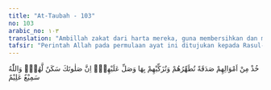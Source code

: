 ```yaml
---
title: "At-Taubah - 103"
no: 103
arabic_no: ١٠٣
translation: "Ambillah zakat dari harta mereka, guna membersihkan dan menyucikan mereka, dan berdoalah untuk mereka. Sesungguhnya doamu itu (menumbuhkan) ketenteraman jiwa bagi mereka. Allah Maha Mendengar, Maha Mengetahui."
tafsir: "Perintah Allah pada permulaan ayat ini ditujukan kepada Rasul-Nya, agar Rasulullah sebagai pemimpin mengambil sebagian dari harta benda mereka sebagai sedekah atau zakat. Ini untuk menjadi bukti kebenaran tobat mereka, karena sedekah atau zakat tersebut akan membersihkan diri mereka dari dosa yang timbul karena mangkirnya mereka dari peperangan dan untuk mensucikan diri mereka dari sifat \"cinta harta\" yang mendorong mereka untuk mangkir dari peperangan itu. Selain itu sedekah atau zakat tersebut akan membersihkan diri mereka pula dari semua sifat-sifat jelek yang timbul karena harta benda, seperti kikir, tamak, dan sebagainya. Oleh karena itu, Rasul mengutus para sahabat untuk menarik zakat dari kaum Muslimin.\n\nDi samping itu, dapat dikatakan bahwa penunaian zakat berarti membersihkan harta benda yang tinggal, sebab pada harta benda seseorang terdapat hak orang lain, yaitu orang-orang yang oleh agama Islam telah ditentukan sebagai orang-orang yang berhak menerima zakat. Selama zakat itu belum dibayarkan oleh pemilik harta tersebut, maka selama itu pula harta bendanya tetap bercampur dengan hak orang lain, yang haram untuk dimakannya. Akan tetapi, bila ia mengeluarkan zakat dari hartanya itu, maka harta tersebut menjadi bersih dari hak orang lain. Orang yang mengeluarkan zakat terbebas dari sifat kikir dan tamak. Menunaikan zakat akan menyebab-kan keberkahan pada sisa harta yang masih tinggal, sehingga ia tumbuh dan berkembang biak. Sebaliknya bila zakat itu tidak dikeluarkan, maka harta benda seseorang tidak akan memperoleh keberkahan.\n\nPerlu diketahui, walaupun perintah Allah dalam ayat ini pada lahirnya ditujukan kepada Rasul-Nya, dan turunnya ayat ini berkenaan dengan peristiwa Abu Lubabah dan kawan-kawannya namun hukumnya juga berlaku terhadap semua pemimpin atau penguasa dalam setiap masyarakat muslim, untuk melaksanakan perintah Allah dalam masalah zakat ini, yaitu untuk memungut zakat tersebut dari orang-orang Islam yang wajib berzakat, dan kemudian membagi-bagikan zakat itu kepada yang berhak menerima-nya. Dengan demikian, maka zakat akan dapat memenuhi fungsinya sebagai sarana yang efektif untuk membina kesejahteraan masyarakat.\n\nSelanjutnya dalam ayat ini Allah memerintahkan kepada Rasul-Nya, dan juga kepada setiap pemimpin dan penguasa dalam masyarakat, agar setelah melakukan pemungutan dan pembagian zakat, mereka berdoa kepada Allah bagi keselamatan dan kebahagiaan pembayar zakat. Doa tersebut akan menenangkan jiwa mereka, dan akan menenteramkan hati mereka, serta menimbulkan kepercayaan dalam hati mereka bahwa Allah benar-benar telah menerima tobat mereka.\n\nSemoga Allah memberi pahala terhadap apa-apa yang kamu berikan, dan memberkahi apa yang kamu tinggalkan.\n\nPada akhir ayat ini diterangkan bahwa Allah Maha Mendengar setiap ucapan hamba-Nya yang bertobat, Allah Maha Mengetahui semua yang tersimpan dalam hati sanubari hamba-Nya, seperti rasa penyesalan dan kegelisahan yang timbul karena kesadaran atas kesalahan yang telah diperbuat."
---
```

خُذْ مِنْ اَمْوَالِهِمْ صَدَقَةً تُطَهِّرُهُمْ وَتُزَكِّيْهِمْ بِهَا وَصَلِّ عَلَيْهِمْۗ اِنَّ صَلٰوتَكَ سَكَنٌ لَّهُمْۗ وَاللّٰهُ سَمِيْعٌ عَلِيْمٌ 